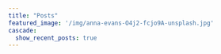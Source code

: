 ```yaml
---
title: "Posts"
featured_image: '/img/anna-evans-O4j2-fcjo9A-unsplash.jpg'
cascade:
  show_recent_posts: true
---
```

